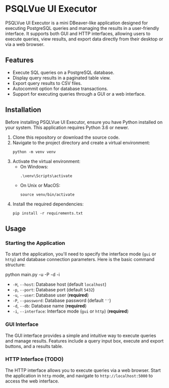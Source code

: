 # PSQLVue UI Executor

PSQLVue UI Executor is a mini DBeaver-like application designed for executing PostgreSQL queries and managing the results in a user-friendly interface. It supports both GUI and HTTP interfaces, allowing users to execute queries, view results, and export data directly from their desktop or via a web browser.

## Features

- Execute SQL queries on a PostgreSQL database.
- Display query results in a paginated table view.
- Export query results to CSV files.
- Autocommit option for database transactions.
- Support for executing queries through a GUI or a web interface.

## Installation

Before installing PSQLVue UI Executor, ensure you have Python installed on your system. This application requires Python 3.6 or newer.

1. Clone this repository or download the source code.
2. Navigate to the project directory and create a virtual environment:
    ```
    python -m venv venv
    ```
3. Activate the virtual environment:
    - On Windows:
        ```
        .\venv\Scripts\activate
        ```
    - On Unix or MacOS:
        ```
        source venv/bin/activate
        ```
4. Install the required dependencies:
    ```
    pip install -r requirements.txt
    ```

## Usage

### Starting the Application

To start the application, you'll need to specify the interface mode (`gui` or `http`) and database connection parameters. Here is the basic command structure:

python main.py -u <user> -P <password> -d <database> -i <interface>


- `-H`, `--host`: Database host (default `localhost`)
- `-p`, `--port`: Database port (default `5432`)
- `-u`, `--user`: Database user (**required**)
- `-P`, `--password`: Database password (default `''`)
- `-d`, `--db`: Database name (**required**)
- `-i`, `--interface`: Interface mode (`gui` or `http`) (**required**)

### GUI Interface

The GUI interface provides a simple and intuitive way to execute queries and manage results. Features include a query input box, execute and export buttons, and a results table.

### HTTP Interface (TODO)

The HTTP interface allows you to execute queries via a web browser. Start the application in `http` mode, and navigate to `http://localhost:5000` to access the web interface.
